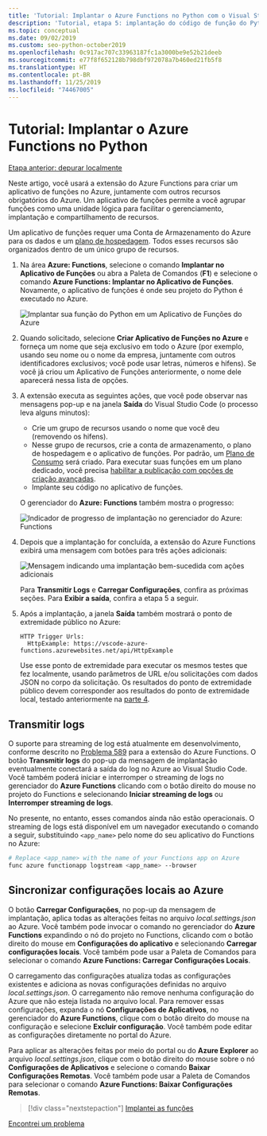 ```yaml
---
title: 'Tutorial: Implantar o Azure Functions no Python com o Visual Studio Code'
description: 'Tutorial, etapa 5: implantação do código de função do Python no Azure e aprendizado sobre como transmitir logs e sincronizar configurações entre um projeto local e o Azure.'
ms.topic: conceptual
ms.date: 09/02/2019
ms.custom: seo-python-october2019
ms.openlocfilehash: 0c917ac707c33963187fc1a3000be9e52b21deeb
ms.sourcegitcommit: e77f8f652128b798dbf972078a7b460ed21fb5f8
ms.translationtype: HT
ms.contentlocale: pt-BR
ms.lasthandoff: 11/25/2019
ms.locfileid: "74467005"
---
```

# <a name="tutorial-deploy-azure-functions-in-python"></a>Tutorial: Implantar o Azure Functions no Python

[Etapa anterior: depurar localmente](tutorial-vs-code-serverless-python-04.md)

Neste artigo, você usará a extensão do Azure Functions para criar um aplicativo de funções no Azure, juntamente com outros recursos obrigatórios do Azure. Um aplicativo de funções permite a você agrupar funções como uma unidade lógica para facilitar o gerenciamento, implantação e compartilhamento de recursos.

Um aplicativo de funções requer uma Conta de Armazenamento do Azure para os dados e um [plano de hospedagem](/azure/azure-functions/functions-scale#hosting-plan-support). Todos esses recursos são organizados dentro de um único grupo de recursos.

1. Na área **Azure: Functions**, selecione o comando **Implantar no Aplicativo de Funções** ou abra a Paleta de Comandos (**F1**) e selecione o comando **Azure Functions: Implantar no Aplicativo de Funções**. Novamente, o aplicativo de funções é onde seu projeto do Python é executado no Azure.

    ![Implantar sua função do Python em um Aplicativo de Funções do Azure](media/tutorial-vs-code-serverless-python/deploy-a-python-fuction-to-azure-function-app.png)

1. Quando solicitado, selecione **Criar Aplicativo de Funções no Azure** e forneça um nome que seja exclusivo em todo o Azure (por exemplo, usando seu nome ou o nome da empresa, juntamente com outros identificadores exclusivos; você pode usar letras, números e hifens). Se você já criou um Aplicativo de Funções anteriormente, o nome dele aparecerá nessa lista de opções.

1. A extensão executa as seguintes ações, que você pode observar nas mensagens pop-up e na janela **Saída** do Visual Studio Code (o processo leva alguns minutos):

    - Crie um grupo de recursos usando o nome que você deu (removendo os hifens).
    - Nesse grupo de recursos, crie a conta de armazenamento, o plano de hospedagem e o aplicativo de funções. Por padrão, um [Plano de Consumo](/azure/azure-functions/functions-scale#consumption-plan) será criado. Para executar suas funções em um plano dedicado, você precisa [habilitar a publicação com opções de criação avançadas](/azure/azure-functions/functions-develop-vs-code).
    - Implante seu código no aplicativo de funções.

    O gerenciador do **Azure: Functions** também mostra o progresso:

    ![Indicador de progresso de implantação no gerenciador do Azure: Functions](media/tutorial-vs-code-serverless-python/deployment-progress-indicator-in-azure-function-explorer.png)

1. Depois que a implantação for concluída, a extensão do Azure Functions exibirá uma mensagem com botões para três ações adicionais:

    ![Mensagem indicando uma implantação bem-sucedida com ações adicionais](media/tutorial-vs-code-serverless-python/azure-functions-deployment-success-with-additional-actions.png)

    Para **Transmitir Logs** e **Carregar Configurações**, confira as próximas seções. Para **Exibir a saída**, confira a etapa 5 a seguir.

1. Após a implantação, a janela **Saída** também mostrará o ponto de extremidade público no Azure:

    ```output
    HTTP Trigger Urls:
      HttpExample: https://vscode-azure-functions.azurewebsites.net/api/HttpExample
    ```

    Use esse ponto de extremidade para executar os mesmos testes que fez localmente, usando parâmetros de URL e/ou solicitações com dados JSON no corpo da solicitação. Os resultados do ponto de extremidade público devem corresponder aos resultados do ponto de extremidade local, testado anteriormente na [parte 4](tutorial-vs-code-serverless-python-04.md).

## <a name="stream-logs"></a>Transmitir logs

O suporte para streaming de log está atualmente em desenvolvimento, conforme descrito no [Problema 589](https://github.com/microsoft/vscode-azurefunctions/issues/589) para a extensão do Azure Functions. O botão **Transmitir logs** do pop-up da mensagem de implantação eventualmente conectará a saída do log no Azure ao Visual Studio Code. Você também poderá iniciar e interromper o streaming de logs no gerenciador do **Azure Functions** clicando com o botão direito do mouse no projeto do Functions e selecionando **Iniciar streaming de logs** ou **Interromper streaming de logs**.

No presente, no entanto, esses comandos ainda não estão operacionais. O streaming de logs está disponível em um navegador executando o comando a seguir, substituindo `<app_name>` pelo nome do seu aplicativo do Functions no Azure:

```bash
# Replace <app_name> with the name of your Functions app on Azure
func azure functionapp logstream <app_name> --browser
```

## <a name="sync-local-settings-to-azure"></a>Sincronizar configurações locais ao Azure

O botão **Carregar Configurações**, no pop-up da mensagem de implantação, aplica todas as alterações feitas no arquivo *local.settings.json* ao Azure. Você também pode invocar o comando no gerenciador do **Azure Functions** expandindo o nó do projeto no Functions, clicando com o botão direito do mouse em **Configurações do aplicativo** e selecionando **Carregar configurações locais**. Você também pode usar a Paleta de Comandos para selecionar o comando **Azure Functions: Carregar Configurações Locais**.

O carregamento das configurações atualiza todas as configurações existentes e adiciona as novas configurações definidas no arquivo *local.settings.json*. O carregamento não remove nenhuma configuração do Azure que não esteja listada no arquivo local. Para remover essas configurações, expanda o nó **Configurações de Aplicativos**, no gerenciador do **Azure Functions**, clique com o botão direito do mouse na configuração e selecione **Excluir configuração**. Você também pode editar as configurações diretamente no portal do Azure.

Para aplicar as alterações feitas por meio do portal ou do **Azure Explorer** ao arquivo *local.settings.json*, clique com o botão direito do mouse sobre o nó **Configurações de Aplicativos** e selecione o comando **Baixar Configurações Remotas**. Você também pode usar a Paleta de Comandos para selecionar o comando **Azure Functions: Baixar Configurações Remotas**.

> [!div class="nextstepaction"]
> [Implantei as funções](tutorial-vs-code-serverless-python-06.md)

[Encontrei um problema](https://www.research.net/r/PWZWZ52?tutorial=vscode-functions-python&step=05-deploy)
